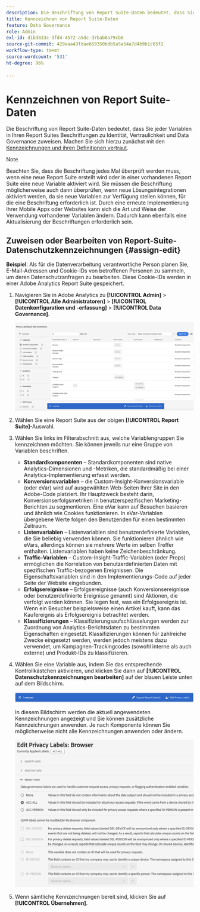 ```yaml
---
description: Die Beschriftung von Report Suite-Daten bedeutet, dass Sie jeder Variablen in Ihren Report Suites Beschriftungen zu Identität, Vertraulichkeit und Data Governance zuweisen.
title: Kennzeichnen von Report Suite-Daten
feature: Data Governance
role: Admin
exl-id: d1bd833c-3fd4-4572-a5dc-d7bab8a79cb8
source-git-commit: 429aaa43fdae669350bdb5a5a54a7d4b9b1c65f2
workflow-type: tm+mt
source-wordcount: '531'
ht-degree: 96%

---
```


# Kennzeichnen von Report Suite-Daten

Die Beschriftung von Report Suite-Daten bedeutet, dass Sie jeder Variablen in Ihren Report Suites Beschriftungen zu Identität, Vertraulichkeit und Data Governance zuweisen. Machen Sie sich hierzu zunächst mit den [Kennzeichnungen und ihren Definitionen vertraut](/help/admin/admin/c-data-governance/data-labeling/gdpr-labels.md).

>[!NOTE]
>
>Beachten Sie, dass die Beschriftung jedes Mal überprüft werden muss, wenn eine neue Report Suite erstellt wird oder in einer vorhandenen Report Suite eine neue Variable aktiviert wird. Sie müssen die Beschriftung möglicherweise auch dann überprüfen, wenn neue Lösungsintegrationen aktiviert werden, da sie neue Variablen zur Verfügung stellen können, für die eine Beschriftung erforderlich ist. Durch eine erneute Implementierung Ihrer Mobile Apps oder Websites kann sich die Art und Weise der Verwendung vorhandener Variablen ändern. Dadurch kann ebenfalls eine Aktualisierung der Beschriftungen erforderlich sein.

## Zuweisen oder Bearbeiten von Report-Suite-Datenschutzkennzeichnungen {#assign-edit}

**Beispiel**: Als für die Datenverarbeitung verantwortliche Person planen Sie, E-Mail-Adressen und Cookie-IDs von betroffenen Personen zu sammeln, um deren Datenschutzanfragen zu bearbeiten. Diese Cookie-IDs werden in einer Adobe Analytics Report Suite gespeichert.

1. Navigieren Sie in Adobe Analytics zu **[!UICONTROL Admin]** > **[!UICONTROL Alle Administratoren]** > **[!UICONTROL Datenkonfiguration und -erfassung]** > **[!UICONTROL Data Governance]**.

   ![Datenschutzkennzeichnung](assets/privacy_rs_settings.png)

1. Wählen Sie eine Report Suite aus der obigen **[!UICONTROL Report Suite]**-Auswahl.

1. Wählen Sie links im Filterabschnitt aus, welche Variablengruppen Sie kennzeichnen möchten. Sie können jeweils nur eine Gruppe von Variablen beschriften.

   * **Standardkomponenten** – Standardkomponenten sind native Analytics-Dimensionen und -Metriken, die standardmäßig bei einer Analytics-Implementierung erfasst werden.
   * **Konversionsvariablen** – die Custom-Insight-Konversionsvariable (oder eVar) wird auf ausgewählten Web-Seiten Ihrer Site in den Adobe-Code platziert. Ihr Hauptzweck besteht darin, Konversionserfolgsmetriken in benutzerspezifischen Marketing-Berichten zu segmentieren. Eine eVar kann auf Besuchen basieren und ähnlich wie Cookies funktionieren. In eVar-Variablen übergebene Werte folgen den Benutzenden für einen bestimmten Zeitraum.
   * **Listenvariablen** – Listenvariablen sind benutzerdefinierte Variablen, die Sie beliebig verwenden können. Sie funktionieren ähnlich wie eVars, allerdings können sie mehrere Werte im selben Treffer enthalten. Listenvariablen haben keine Zeichenbeschränkung.
   * **Traffic-Variablen** – Custom-Insight-Traffic-Variablen (oder Props) ermöglichen die Korrelation von benutzerdefinierten Daten mit spezifischen Traffic-bezogenen Ereignissen. Die Eigenschaftsvariablen sind in den Implementierungs-Code auf jeder Seite der Website eingebunden.
   * **Erfolgsereignisse** – Erfolgsereignisse (auch Konversionsereignisse oder benutzerdefinierte Ereignisse genannt) sind Aktionen, die verfolgt werden können. Sie legen fest, was ein Erfolgsereignis ist. Wenn ein Besucher beispielsweise einen Artikel kauft, kann das Kaufereignis als Erfolgsereignis betrachtet werden.
   * **Klassifizierungen** – Klassifizierungsaufschlüsselungen werden zur Zuordnung von Analytics-Berichtsdaten zu bestimmten Eigenschaften eingesetzt. Klassifizierungen können für zahlreiche Zwecke eingesetzt werden, werden jedoch meistens dazu verwendet, um Kampagnen-Trackingcodes (sowohl interne als auch externe) und Produkt-IDs zu klassifizieren.

1. Wählen Sie eine Variable aus, indem Sie das entsprechende Kontrollkästchen aktivieren, und klicken Sie dann auf **[!UICONTROL Datenschutzkennzeichnungen bearbeiten]** auf der blauen Leiste unten auf dem Bildschirm.

   ![Bearbeiten](assets/edit-label.png)

   In diesem Bildschirm werden die aktuell angewendeten Kennzeichnungen angezeigt und Sie können zusätzliche Kennzeichnungen anwenden. Je nach Komponente können Sie möglicherweise nicht alle Kennzeichnungen anwenden oder ändern.

   ![Angewandte Kennzeichnungen](assets/edit-labels2.png)

1. Wenn sämtliche Kennzeichnungen bereit sind, klicken Sie auf **[!UICONTROL Übernehmen]**.

